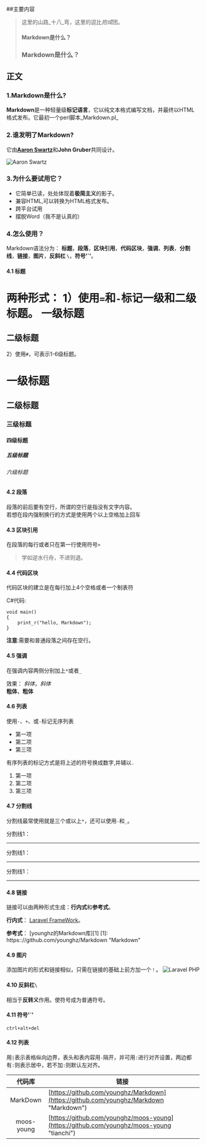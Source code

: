 ##主要内容
> 这里的山路_十八_弯，这里的逗比*抱成*团。
> #### Markdown是什么？
> ### Markdown是什么？

## 正文
### 1.Markdown是什么? ###
**Markdown**是一种轻量级**标记语言**，它以纯文本格式编写文档，并最终以HTML格式发布。它最初一个perl脚本_Markdown.pl_

### 2.谁发明了Markdown? ###
它由[**Aaron Swartz**](http://www.aaronsw.com/)和**John Gruber**共同设计。

![Aaron Swartz](./resource/Aaron_Swartz.jpg)

### 3.为什么要试用它？ ###
+ 它简单已读，处处体现着**极简主义**的影子。
+ 兼容HTML,可以转换为HTML格式发布。
+ 跨平台试用
+ 摆脱Word（我不是认真的）


### 4.怎么使用？ ###
Markdown语法分为： **标题**，**段落**，**区块引用**，**代码区块**，**强调**，**列表**，**分割线**，**链接**，**图片**，**反斜杠 `\`**，**符号'`'**。

#### 4.1 标题 ####
两种形式：
1）使用`=`和`-`标记一级和二级标题。
一级标题
=======

二级标题
-------

2）使用`#`，可表示1-6级标题。
# 一级标题   
## 二级标题   
### 三级标题   
#### 四级标题   
##### 五级标题   
###### 六级标题 

#### 4.2 段落 ####
段落的前后要有空行，所谓的空行是指没有文字内容。  
若想在段内强制换行的方式是使用两个以上空格加上回车  

#### 4.3 区块引用 ####
在段落的每行或者只在第一行使用符号`>`

> 学如逆水行舟，不进则退。


#### 4.4 代码区块 ####
代码区块的建立是在每行加上4个空格或者一个制表符

C#代码:

	void main()
	{
		print_r("hello, Markdown");
	}

**注意**:需要和普通段落之间存在空行。


#### 4.5 强调 ####
在强调内容两侧分别加上`*`或者`_`

效果：
*斜体*，_斜体_  
**粗体**，__粗体__


#### 4.6 列表 ####
使用`·`、`+`、或`-`标记无序列表

+ 第一项
+ 第二项
+ 第三项


有序列表的标记方式是将上述的符号换成数字,并辅以`.`

1. 第一项
2. 第二项
3. 第三项

#### 4.7 分割线 ####
分割线最常使用就是三个或以上`*`，还可以使用`-`和`_`。

分割线1：

---

分割线1：

***

分割线1：

___


#### 4.8 链接 ####
链接可以由两种形式生成：**行内式**和**参考式**。 

**行内式**：
[Laravel FrameWork](https:://github.com/xudong7930/Markdown "Markdown")。


**参考式**：
[younghz的Markdown库][1]
[1]: https:://github.com/younghz/Markdown "Markdown"


#### 4.9 图片 ####
添加图片的形式和链接相似，只需在链接的基础上前方加一个`！`。
![Laravel PHP](./resource/Aaron_Swartz.jpg)

#### 4.10 反斜杠`\` ####
相当于**反转义**作用。使符号成为普通符号。

#### 4.11 符号'`' ####
`ctrl+alt+del`


#### 4.12 列表 ####

用`|`表示表格纵向边界，表头和表内容用`-`隔开，并可用`:`进行对齐设置，两边都有`:`则表示居中，若不加`:`则默认左对齐。

|代码库                                 |链接                                |
|:------------------------------------:|------------------------------------|
|MarkDown                              |[https://github.com/younghz/Markdown](https://github.com/younghz/Markdown "Markdown")|
|moos-young                            |[https://github.com/younghz/moos-young](https://github.com/younghz/moos-young "tianchi")|
